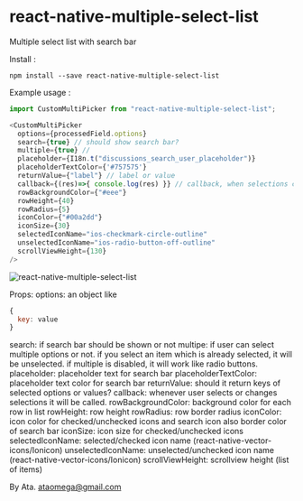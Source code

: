 # react-native-multiple-select-list
Multiple select list with search bar

Install :
```
npm install --save react-native-multiple-select-list
```
Example usage :
```javascript
import CustomMultiPicker from "react-native-multiple-select-list";

<CustomMultiPicker
  options={processedField.options}
  search={true} // should show search bar?
  multiple={true} //
  placeholder={I18n.t("discussions_search_user_placeholder")}
  placeholderTextColor={'#757575'}
  returnValue={"label"} // label or value
  callback={(res)=>{ console.log(res) }} // callback, when selections changed.
  rowBackgroundColor={"#eee"}
  rowHeight={40}
  rowRadius={5}
  iconColor={"#00a2dd"}
  iconSize={30}
  selectedIconName="ios-checkmark-circle-outline"
  unselectedIconName="ios-radio-button-off-outline"
  scrollViewHeight={130}
/>
```

![react-native-multiple-select-list](https://raw.githubusercontent.com/ataomega/react-native-multiple-select-list/master/screenshot.png)


Props:
options: an object like
```javascript
{
  key: value
}
```
search: if search bar should be shown or not
multipe: if user can select multiple options or not. if you select an item which is already selected, it will be unselected. if multiple is disabled, it will work like radio buttons.
placeholder: placeholder text for search bar
placeholderTextColor: placeholder text color for search bar
returnValue: should it return keys of selected options or values?
callback: whenever user selects or changes selections it will be called.
rowBackgroundColor: background color for each row in list
rowHeight: row height
rowRadius: row border radius
iconColor: icon color for checked/unchecked icons and search icon also border color of search bar
iconSize: icon size for checked/unchecked icons
selectedIconName: selected/checked icon name (react-native-vector-icons/Ionicon)
unselectedIconName: unselected/unchecked icon name (react-native-vector-icons/Ionicon)
scrollViewHeight: scrollview height (list of items)

By Ata.
ataomega@gmail.com
